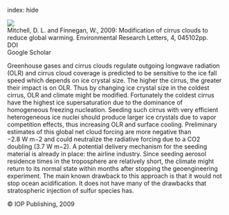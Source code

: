 index: hide

<div class="Citation">
    <div class="Citation-thumb CitationThumb-linked"  data-href="https://doi.org/10.1088/1748-9326/4/4/045102">
      <img src="https://static.claimspace.cloud/climate-study-static/refs/thumbs/7/Mitchell_and_Finnegan_2009-thumb.png" />
    </div>

  <div class="Citation-body">
    <div class="Citation-text">Mitchell, D. L. and Finnegan, W., 2009: Modification of cirrus clouds to reduce global warming. <span class="Article-journal">Environmental Research Letters, </span><span class="Article-volume">4, </span>045102pp.</div>
    <div class="Citation-links">
      <div class="CitationLink" data-href="https://doi.org/10.1088/1748-9326/4/4/045102">
        <div class="CitationLink-icon CitationLink-Doi"></div>
        <div class="CitationLink-text">DOI</div>
      </div>
      <div class="CitationLink" data-href="https://scholar.google.com/scholar?q=10.1088/1748-9326/4/4/045102">
        <div class="CitationLink-icon CitationLink-Scholar"></div>
        <div class="CitationLink-text">Google Scholar</div>
      </div>
    </div>
  </div>
</div>

Greenhouse gases and cirrus clouds regulate outgoing longwave radiation (OLR) and cirrus cloud coverage is predicted to be sensitive to the ice fall speed which depends on ice crystal size. The higher the cirrus, the greater their impact is on OLR. Thus by changing ice crystal size in the coldest cirrus, OLR and climate might be modified. Fortunately the coldest cirrus have the highest ice supersaturation due to the dominance of homogeneous freezing nucleation. Seeding such cirrus with very efficient heterogeneous ice nuclei should produce larger ice crystals due to vapor competition effects, thus increasing OLR and surface cooling. Preliminary estimates of this global net cloud forcing are more negative than −2.8 W m−2 and could neutralize the radiative forcing due to a CO2 doubling (3.7 W m−2). A potential delivery mechanism for the seeding material is already in place: the airline industry. Since seeding aerosol residence times in the troposphere are relatively short, the climate might return to its normal state within months after stopping the geoengineering experiment. The main known drawback to this approach is that it would not stop ocean acidification. It does not have many of the drawbacks that stratospheric injection of sulfur species has.

<div class="Citation-copy">
&copy; IOP Publishing, 2009
</div>
